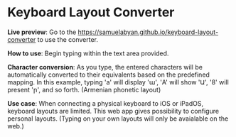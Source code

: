 # Keyboard Layout Converter

**Live preview**: Go to the https://samuelabyan.github.io/keyboard-layout-converter to use the converter.

**How to use**: Begin typing within the text area provided.

**Character conversion**: As you type, the entered characters will be automatically converted to their equivalents based on the predefined mapping. In this example, typing 'a' will display 'ա', 'A' will show 'Ա', '8' will present 'ր', and so forth. (Armenian phonetic layout)

**Use case**: When connecting a physical keyboard to iOS or iPadOS, keyboard layouts are limited. This web app gives possibility to configure personal layouts. (Typing on your own layouts will only be avaialable on the web.)
